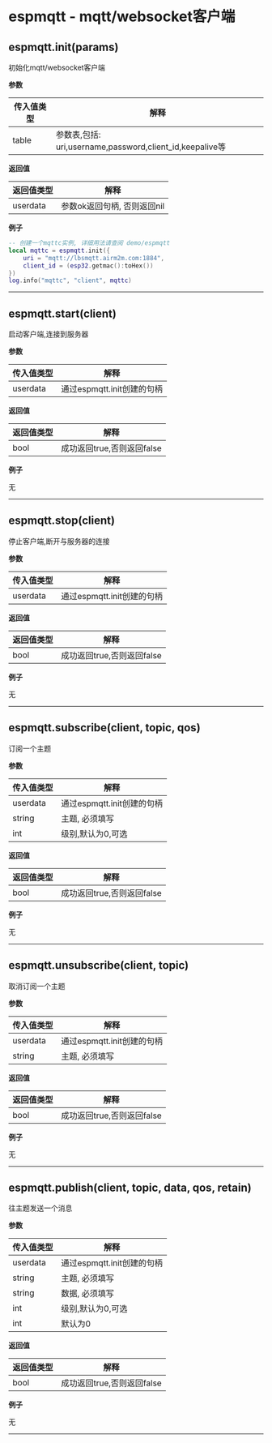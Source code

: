 # espmqtt - mqtt/websocket客户端

## espmqtt.init(params)

初始化mqtt/websocket客户端

**参数**

|传入值类型|解释|
|-|-|
|table|参数表,包括: uri,username,password,client_id,keepalive等|

**返回值**

|返回值类型|解释|
|-|-|
|userdata|参数ok返回句柄, 否则返回nil|

**例子**

```lua
-- 创建一个mqttc实例, 详细用法请查阅 demo/espmqtt
local mqttc = espmqtt.init({
    uri = "mqtt://lbsmqtt.airm2m.com:1884",
    client_id = (esp32.getmac():toHex())
})
log.info("mqttc", "client", mqttc)

```

---

## espmqtt.start(client)

启动客户端,连接到服务器

**参数**

|传入值类型|解释|
|-|-|
|userdata|通过espmqtt.init创建的句柄|

**返回值**

|返回值类型|解释|
|-|-|
|bool|成功返回true,否则返回false|

**例子**

无

---

## espmqtt.stop(client)

停止客户端,断开与服务器的连接

**参数**

|传入值类型|解释|
|-|-|
|userdata|通过espmqtt.init创建的句柄|

**返回值**

|返回值类型|解释|
|-|-|
|bool|成功返回true,否则返回false|

**例子**

无

---

## espmqtt.subscribe(client, topic, qos)

订阅一个主题

**参数**

|传入值类型|解释|
|-|-|
|userdata|通过espmqtt.init创建的句柄|
|string|主题, 必须填写|
|int|级别,默认为0,可选|

**返回值**

|返回值类型|解释|
|-|-|
|bool|成功返回true,否则返回false|

**例子**

无

---

## espmqtt.unsubscribe(client, topic)

取消订阅一个主题

**参数**

|传入值类型|解释|
|-|-|
|userdata|通过espmqtt.init创建的句柄|
|string|主题, 必须填写|

**返回值**

|返回值类型|解释|
|-|-|
|bool|成功返回true,否则返回false|

**例子**

无

---

## espmqtt.publish(client, topic, data, qos, retain)

往主题发送一个消息

**参数**

|传入值类型|解释|
|-|-|
|userdata|通过espmqtt.init创建的句柄|
|string|主题, 必须填写|
|string|数据, 必须填写|
|int|级别,默认为0,可选|
|int|默认为0|

**返回值**

|返回值类型|解释|
|-|-|
|bool|成功返回true,否则返回false|

**例子**

无

---

